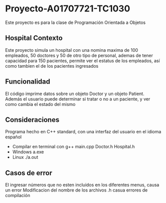 # Proyecto-A01707721-TC1030
Este proyecto es para la clase de Programación Orientada a Objetos
## Hospital Contexto
Este proyecto simula un hospital con una nomina maxima de 100 empleados, 50 doctores y 50 de otro tipo de personal, ademas de tener capacidad para 150 pacientes, permite ver el estatus de los empleados, así como tambien el de los pacientes ingresados
## Funcionalidad
El código imprime datos sobre un objeto Doctor y un objeto Patient.
Además el usuario puede determinar si tratar o no a un paciente, y ver como cambia el estado del mismo
## Consideraciones
Programa hecho en C++ standard, con una interfaz del usuario en el idioma español
- Compilar en terminal con g++ main.cpp Doctor.h Hospital.h
- Windows a.exe
- Linux ./a.out
## Casos de error
El ingresar números que no esten incluidos en los diferentes menus, causa un error
Modificacion del nombre de los archivos .h casua errores de compilación
